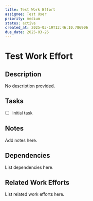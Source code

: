 ```yaml
---
title: Test Work Effort
assignee: Test User
priority: medium
status: active
created_at: 2025-03-19T13:46:10.786906
due_date: 2025-03-26
---
```


# Test Work Effort

## Description
No description provided.

## Tasks
- [ ] Initial task

## Notes
Add notes here.

## Dependencies
List dependencies here.

## Related Work Efforts
List related work efforts here.